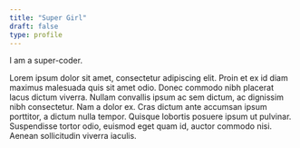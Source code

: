```yaml
---
title: "Super Girl"
draft: false
type: profile
---
```


I am a super-coder.

<!--more-->

Lorem ipsum dolor sit amet, consectetur adipiscing elit. Proin et ex id diam maximus malesuada quis sit amet odio. Donec commodo nibh placerat lacus dictum viverra. Nullam convallis ipsum ac sem dictum, ac dignissim nibh consectetur. Nam a dolor ex. Cras dictum ante accumsan ipsum porttitor, a dictum nulla tempor. Quisque lobortis posuere ipsum ut pulvinar. Suspendisse tortor odio, euismod eget quam id, auctor commodo nisi. Aenean sollicitudin viverra iaculis.
